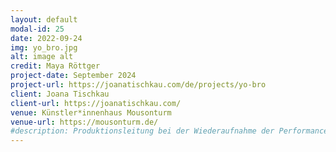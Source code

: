```yaml
---
layout: default
modal-id: 25
date: 2022-09-24
img: yo_bro.jpg
alt: image alt
credit: Maya Röttger
project-date: September 2024
project-url: https://joanatischkau.com/de/projects/yo-bro
client: Joana Tischkau
client-url: https://joanatischkau.com/
venue: Künstler*innenhaus Mousonturm
venue-url: https://mousonturm.de/
#description: Produktionsleitung bei der Wiederaufnahme der Performance "Fortune Teller" des Berliner Performanceduos <a href="http://www.quastknoblich.de">Quast & Knoblich</a> in den Sophiensälen / Berlin - Erstellung des Finanzplans, Betreuung des Budgets, Erstellen von Zeitplänen, Kommunikation mit Spielort und Beteiligten, Organisation und Betreuung der Proben und Aufführungen, sowie Abrechnung des Projekts.
---
```

